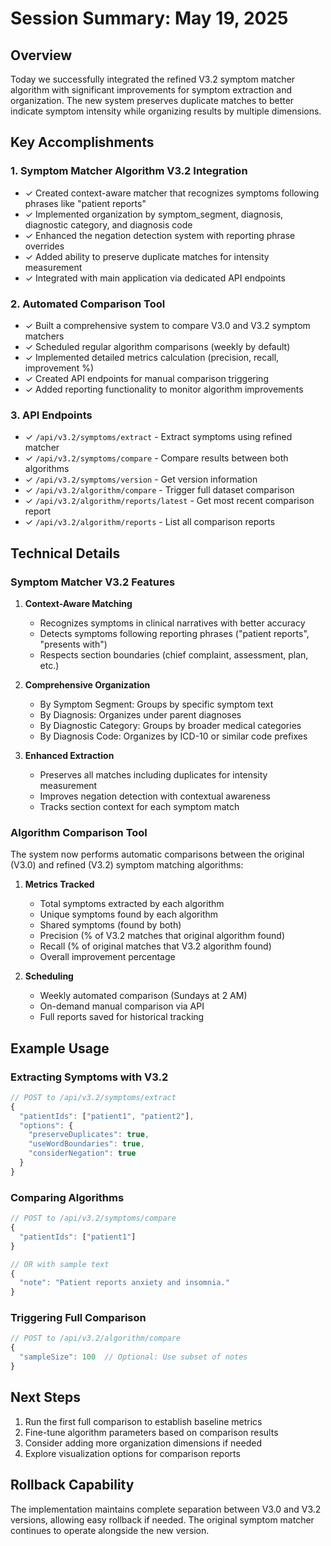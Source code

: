 # Session Summary: May 19, 2025

## Overview
Today we successfully integrated the refined V3.2 symptom matcher algorithm with significant improvements for symptom extraction and organization. The new system preserves duplicate matches to better indicate symptom intensity while organizing results by multiple dimensions.

## Key Accomplishments

### 1. Symptom Matcher Algorithm V3.2 Integration
- ✓ Created context-aware matcher that recognizes symptoms following phrases like "patient reports"
- ✓ Implemented organization by symptom_segment, diagnosis, diagnostic category, and diagnosis code
- ✓ Enhanced the negation detection system with reporting phrase overrides
- ✓ Added ability to preserve duplicate matches for intensity measurement
- ✓ Integrated with main application via dedicated API endpoints

### 2. Automated Comparison Tool
- ✓ Built a comprehensive system to compare V3.0 and V3.2 symptom matchers
- ✓ Scheduled regular algorithm comparisons (weekly by default)
- ✓ Implemented detailed metrics calculation (precision, recall, improvement %)
- ✓ Created API endpoints for manual comparison triggering
- ✓ Added reporting functionality to monitor algorithm improvements

### 3. API Endpoints
- ✓ `/api/v3.2/symptoms/extract` - Extract symptoms using refined matcher
- ✓ `/api/v3.2/symptoms/compare` - Compare results between both algorithms
- ✓ `/api/v3.2/symptoms/version` - Get version information
- ✓ `/api/v3.2/algorithm/compare` - Trigger full dataset comparison
- ✓ `/api/v3.2/algorithm/reports/latest` - Get most recent comparison report
- ✓ `/api/v3.2/algorithm/reports` - List all comparison reports

## Technical Details

### Symptom Matcher V3.2 Features
1. **Context-Aware Matching**
   - Recognizes symptoms in clinical narratives with better accuracy
   - Detects symptoms following reporting phrases ("patient reports", "presents with")
   - Respects section boundaries (chief complaint, assessment, plan, etc.)

2. **Comprehensive Organization**
   - By Symptom Segment: Groups by specific symptom text
   - By Diagnosis: Organizes under parent diagnoses
   - By Diagnostic Category: Groups by broader medical categories
   - By Diagnosis Code: Organizes by ICD-10 or similar code prefixes

3. **Enhanced Extraction**
   - Preserves all matches including duplicates for intensity measurement
   - Improves negation detection with contextual awareness
   - Tracks section context for each symptom match

### Algorithm Comparison Tool
The system now performs automatic comparisons between the original (V3.0) and refined (V3.2) symptom matching algorithms:

1. **Metrics Tracked**
   - Total symptoms extracted by each algorithm
   - Unique symptoms found by each algorithm
   - Shared symptoms (found by both)
   - Precision (% of V3.2 matches that original algorithm found)
   - Recall (% of original matches that V3.2 algorithm found)
   - Overall improvement percentage

2. **Scheduling**
   - Weekly automated comparison (Sundays at 2 AM)
   - On-demand manual comparison via API
   - Full reports saved for historical tracking

## Example Usage

### Extracting Symptoms with V3.2
```javascript
// POST to /api/v3.2/symptoms/extract
{
  "patientIds": ["patient1", "patient2"],
  "options": {
    "preserveDuplicates": true,
    "useWordBoundaries": true,
    "considerNegation": true
  }
}
```

### Comparing Algorithms
```javascript
// POST to /api/v3.2/symptoms/compare
{
  "patientIds": ["patient1"]
}

// OR with sample text
{
  "note": "Patient reports anxiety and insomnia."
}
```

### Triggering Full Comparison
```javascript
// POST to /api/v3.2/algorithm/compare
{
  "sampleSize": 100  // Optional: Use subset of notes
}
```

## Next Steps
1. Run the first full comparison to establish baseline metrics
2. Fine-tune algorithm parameters based on comparison results
3. Consider adding more organization dimensions if needed
4. Explore visualization options for comparison reports

## Rollback Capability
The implementation maintains complete separation between V3.0 and V3.2 versions, allowing easy rollback if needed. The original symptom matcher continues to operate alongside the new version.